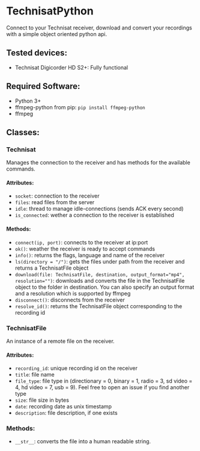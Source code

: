 # TechnisatPython
Connect to your Technisat receiver, download and convert your recordings with a simple object oriented python api.

## Tested devices:
+ Technisat Digicorder HD S2+: Fully functional

## Required Software:
+ Python 3+
+ ffmpeg-python from pip: ```pip install ffmpeg-python```
+ ffmpeg

## Classes:
### Technisat
Manages the connection to the receiver and has methods for the available commands.
#### Attributes:
+ ```socket```: connection to the receiver
+ ```files```: read files from the server
+ ```idle```: thread to manage idle-connections (sends ACK every second)
+ ```is_connected```: wether a connection to the receiver is established
#### Methods:
+ ```connect(ip, port)```: connects to the receiver at ip:port
+ ```ok()```: weather the receiver is ready to accept commands
+ ```info()```: returns the flags, language and name of the receiver
+ ```ls(directory = "/")```: gets the files under path from the receiver and returns a TechnisatFile object
+ ```download(file: TechnisatFile, destination, output_format="mp4", resolution="")```: downloads and converts the file in the TechnisatFile object to the folder in destination. You can also specify an output format and a resolution which is supported by ffmpeg
+ ```disconnect()```: disconnects from the receiver
+ ```resolve_id()```: returns the TechnisatFile object corresponding to the recording id
### TechnisatFile
An instance of a remote file on the receiver.
#### Attributes:
+ ```recording_id```: unique recording id on the receiver
+ ```title```: file name
+ ```file_type```: file type in (directionary = 0, binary = 1, radio = 3, sd video = 4, hd video = 7, usb = 9). Feel free to open an issue if you find another type
+ ```size```: file size in bytes
+ ```date```: recording date as unix timestamp
+ ```description```: file description, if one exists
### Methods:
+ ```__str__```: converts the file into a human readable string.
